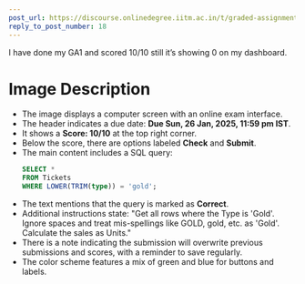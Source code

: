 ```yaml
---
post_url: https://discourse.onlinedegree.iitm.ac.in/t/graded-assignment-1-submission-not-shown/165396/19
reply_to_post_number: 18
---
```

I have done my GA1 and scored 10/10 still it’s showing 0 on my dashboard.  

# Image Description

- The image displays a computer screen with an online exam interface.
- The header indicates a due date: **Due Sun, 26 Jan, 2025, 11:59 pm IST**.
- It shows a **Score: 10/10** at the top right corner.
- Below the score, there are options labeled **Check** and **Submit**.
- The main content includes a SQL query:
  ```sql
  SELECT *
  FROM Tickets
  WHERE LOWER(TRIM(type)) = 'gold';
  ```
- The text mentions that the query is marked as **Correct**.
- Additional instructions state: "Get all rows where the Type is 'Gold'. Ignore spaces and treat mis-spellings like GOLD, gold, etc. as 'Gold'. Calculate the sales as Units."
- There is a note indicating the submission will overwrite previous submissions and scores, with a reminder to save regularly.
- The color scheme features a mix of green and blue for buttons and labels.